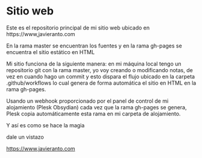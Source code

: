# Sitio web

Este es el repositorio principal de mi sitio web ubicado en https://www,javieranto.com

En la rama master se encuentran los fuentes y en la rama gh-pages se encuentra el sitio estático en HTML

Mi sitio funciona de la siguiente manera: en mi máquina local tengo un repositorio git con la rama master, yo voy creando o modificando notas, de vez en cuando hago un commit y esto dispara el flujo ubicado en la carpeta .github/workflows lo cual genera de forma automática el sitio en HTML en la rama gh-pages.

Usando un webhook proporcionado por el panel de control de mi alojamiento (Plesk Obsydian) cada vez que la rama gh-pages se genera, Plesk copia automáticamente esta rama en mi carpeta de alojamiento. 

Y así es como se hace la magia

dale un vistazo

https://www.javieranto.com